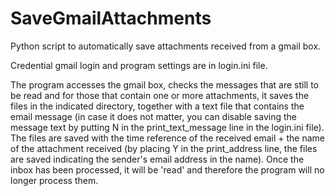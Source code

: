 # SaveGmailAttachments
Python script to automatically save attachments received from a gmail box.

Credential gmail login and program settings are in login.ini file.

The program accesses the gmail box, checks the messages that are still to be read and for those that contain one or more attachments, it saves the files in the indicated directory, together with a text file that contains the email message (in case it does not matter, you can disable saving the message text by putting N in the print_text_message line in the login.ini file). The files are saved with the time reference of the received email + the name of the attachment received (by placing Y in the print_address line, the files are saved indicating the sender's email address in the name). Once the inbox has been processed, it will be 'read' and therefore the program will no longer process them.

